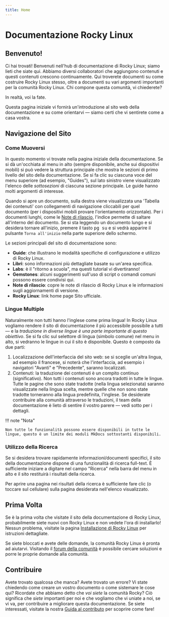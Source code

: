 ```yaml
---
title: Home
---
```


# Documentazione Rocky Linux

## Benvenuto!

Ci hai trovati! Benvenuti nell'hub di documentazione di Rocky Linux; siamo lieti che siate qui. Abbiamo diversi collaboratori che aggiungono contenuti e questi contenuti crescono continuamente. Qui troverete documenti su come costruire Rocky Linux stesso, oltre a documenti su vari argomenti importanti per la comunità Rocky Linux. Chi compone questa comunità, vi chiederete?

In realtà, voi la fate.

Questa pagina iniziale vi fornirà un'introduzione al sito web della documentazione e su come orientarvi — siamo certi che vi sentirete come a casa vostra.

## Navigazione del Sito

### Come Muoversi

In questo momento vi trovate nella pagina iniziale della documentazione. Se si dà un'occhiata al menu in alto (sempre disponibile, anche sui dispositivi mobili) si può vedere la struttura principale che mostra le sezioni di primo livello del sito della documentazione. Se si fa clic su ciascuna voce del menu superiore (ad esempio, "Guides"), sul lato sinistro viene visualizzato l'elenco delle *sottosezioni* di ciascuna sezione principale. Le guide hanno molti argomenti di interesse.

Quando si apre un documento, sulla destra viene visualizzata una 'Tabella dei contenuti' con collegamenti di navigazione cliccabili per quel documento (per i dispositivi mobili provare l'orientamento orizzontale). Per i documenti lunghi, come le [Note di rilascio](release_notes/8_7.md), l'indice permette di saltare all'interno del documento. Se si sta leggendo un documento lungo e si desidera tornare all'inizio, premere il tasto <kbd>pg su</kbd> e si vedrà apparire il pulsante `Torna all'inizio` nella parte superiore dello schermo.

Le sezioni principali del sito di documentazione sono:

* **Guide**: che illustrano le modalità specifiche di configurazione e utilizzo di Rocky Linux.
* **Libri**: sono informazioni più dettagliate basate su un'area specifica.
* **Labs**: è il "ritorno a scuola", ma questi tutorial vi divertiranno!
* **Gemstones**: alcuni suggerimenti sull'uso di script o comandi comuni possono essere condivisi qui.
* **Note di rilascio**: copre le note di rilascio di Rocky Linux e le informazioni sugli aggiornamenti di versione.
* **Rocky Linux**: link home page Sito ufficiale.

### Lingue Multiple

Naturalmente non tutti hanno l'inglese come prima lingua! In Rocky Linux vogliamo rendere il sito di documentazione il più accessibile possibile a tutti — e la *traduzione in diverse lingue è una parte importante di questo obiettivo*. Se si fa clic sul selettore di lingua (simbolo comune) nel menu in alto, si vedranno le lingue in cui il sito è disponibile. Questo è composto da due parti:

1. Localizzazione dell'interfaccia del sito web: se si sceglie un'altra lingua, ad esempio il francese, si noterà che l'interfaccia, ad esempio i navigatori "Avanti" e "Precedente", saranno localizzati.
1. Contenuti: la traduzione dei contenuti è un compito continuo (significativo). Non tutti i contenuti sono ancora tradotti in tutte le lingue. Tutte le pagine che sono state tradotte (nella lingua selezionata) saranno visualizzate nella lingua scelta, mentre quelle che non sono state tradotte torneranno alla lingua predefinita, l'inglese. Se desiderate contribuire alla comunità attraverso le traduzioni, il team della documentazione è lieto di sentire il vostro parere — vedi sotto per i dettagli.

!!! note "Nota"

    Non tutte le funzionalità possono essere disponibili in tutte le lingue, questo è un limite dei moduli MkDocs sottostanti disponibili.

### Utilizzo della Ricerca

Se si desidera trovare rapidamente informazioni/documenti specifici, il sito della documentazione dispone di una funzionalità di ricerca full-text. È sufficiente iniziare a digitare nel campo "Ricerca" nella barra del menu in alto e il sito restituirà i risultati della ricerca.

Per aprire una pagina nei risultati della ricerca è sufficiente fare clic (o toccare sul cellulare) sulla pagina desiderata nell'elenco visualizzato.

## Prima Volta

Se è la prima volta che visitate il sito della documentazione di Rocky Linux, probabilmente siete nuovi con Rocky Linux e non vedete l'ora di installarlo! Nessun problema, visitate la pagina [Installazione di Rocky Linux](guides/installation.md) per istruzioni dettagliate.

Se siete bloccati e avete delle domande, la comunità Rocky Linux è pronta ad aiutarvi. Visitando il [forum della comunità](https://forums.rockylinux.org) è possibile cercare soluzioni e porre le proprie domande alla comunità.

## Contribuire

Avete trovato qualcosa che manca? Avete trovato un errore? Vi state chiedendo come creare un vostro documento o come sistemare le cose qui? Ricordate che abbiamo detto che *voi siete* la comunità Rocky? Ciò significa che *siete* importanti per noi e che vogliamo che vi uniate a noi, se vi va, per contribuire a migliorare questa documentazione. Se siete interessati, visitate la nostra [Guida al contributo](https://github.com/rocky-linux/documentation/blob/main/README.md) per scoprire come fare!
